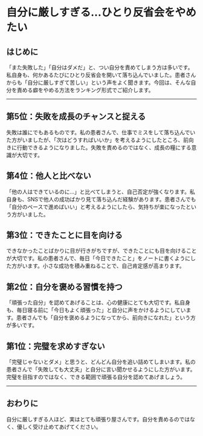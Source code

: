 # 自分に厳しすぎる…ひとり反省会をやめたい

## はじめに

「また失敗した」「自分はダメだ」と、つい自分を責めてしまう方は多いです。私自身も、何かあるたびにひとり反省会を開いて落ち込んでいました。患者さんからも「自分に厳しすぎて苦しい」という声をよく聞きます。今回は、そんな自分を責める癖をやめる方法をランキング形式でご紹介します。

---

## 第5位：失敗を成長のチャンスと捉える

失敗は誰にでもあるものです。私の患者さんで、仕事でミスをして落ち込んでいた方がいましたが、「次はどうすればいいか」を考えるようにしたところ、前向きに行動できるようになりました。失敗を責めるのではなく、成長の糧にする意識が大切です。

## 第4位：他人と比べない

「他の人はできているのに…」と比べてしまうと、自己否定が強くなります。私自身も、SNSで他人の成功ばかり見て落ち込んだ経験があります。患者さんでも「自分のペースで進めばいい」と考えるようにしたら、気持ちが楽になったという方がいました。

## 第3位：できたことに目を向ける

できなかったことばかりに目が行きがちですが、できたことにも目を向けることが大切です。私の患者さんで、毎日「今日できたこと」をノートに書くようにした方がいます。小さな成功を積み重ねることで、自己肯定感が高まります。

## 第2位：自分を褒める習慣を持つ

「頑張った自分」を認めてあげることは、心の健康にとても大切です。私自身も、毎日寝る前に「今日もよく頑張った」と自分に声をかけるようにしています。患者さんでも「自分を褒めるようになってから、前向きになれた」という方が多いです。

## 第1位：完璧を求めすぎない

「完璧じゃないとダメ」と思うと、どんどん自分を追い詰めてしまいます。私の患者さんで「失敗しても大丈夫」と自分に言い聞かせるようにした方がいます。完璧を目指すのではなく、できる範囲で頑張る自分を認めてあげましょう。

---

## おわりに

自分に厳しすぎる人ほど、実はとても頑張り屋さんです。自分を責めるのではなく、優しく受け止めてあげてください。

